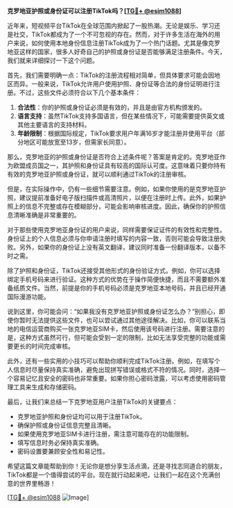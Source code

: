 **克罗地亚护照或身份证可以注册TikTok吗？[[TG💪+ @esim1088](https://t.me/s/esim1088)]**

近年来，短视频平台TikTok在全球范围内掀起了一股热潮。无论是娱乐、学习还是社交，TikTok都成为了一个不可忽视的存在。然而，对于许多生活在海外的用户来说，如何使用本地身份信息注册TikTok成为了一个热门话题。尤其是像克罗地亚这样的国家，很多人好奇自己的护照或身份证是否能够满足注册条件。今天，我们就来详细探讨一下这个问题。

首先，我们需要明确一点：TikTok的注册流程相对简单，但具体要求可能会因地区而异。一般来说，TikTok允许用户使用护照、身份证等合法的身份证明进行注册。不过，这些文件必须符合以下几个基本条件：

1. **合法性**：你的护照或身份证必须是有效的，并且是由官方机构颁发的。
2. **语言支持**：虽然TikTok支持多国语言，但在某些情况下，可能需要提供英文或其他主要语言的支持材料。
3. **年龄限制**：根据国际规定，TikTok要求用户年满16岁才能注册并使用平台（部分地区可能放宽至13岁，但需家长同意）。

那么，克罗地亚的护照或身份证是否符合上述条件呢？答案是肯定的。克罗地亚作为欧盟成员国之一，其护照和身份证具有较高的国际认可度。这意味着只要你持有有效的克罗地亚护照或身份证，就可以顺利通过TikTok的注册审核。

但是，在实际操作中，仍有一些细节需要注意。例如，如果你使用的是克罗地亚护照，建议提前准备好电子版扫描件或高清照片，以便在注册时上传。此外，如果护照上的信息不完整或存在模糊部分，可能会影响审核进度。因此，确保你的护照信息清晰准确是非常重要的。

对于那些使用克罗地亚身份证的用户来说，同样需要保证证件的有效性和完整性。身份证上的个人信息必须与你申请注册时填写的内容一致，否则可能会导致注册失败。另外，如果你的身份证上没有英文翻译，建议同时准备一份翻译版本，以备不时之需。

除了护照和身份证，TikTok还接受其他形式的身份验证方式。例如，你可以选择绑定手机号码来进行验证。这种方式的优势在于操作简便快捷，而且不需要额外准备纸质文件。当然，前提是你的手机号码必须是克罗地亚本地号码，并且已经开通国际漫游功能。

说到这里，你可能会问：“如果我没有克罗地亚护照或身份证怎么办？”别担心，即使你暂时无法提供这些文件，也可以尝试通过其他途径解决。比如，你可以联系当地的电信运营商购买一张克罗地亚SIM卡，然后使用该号码进行注册。需要注意的是，这种方式虽然可行，但可能会受到一定的限制，比如无法享受完整的功能或需要更长的时间完成审核。

此外，还有一些实用的小技巧可以帮助你顺利完成TikTok注册。例如，在填写个人信息时尽量保持真实准确，避免出现拼写错误或格式不符的情况。同时，选择一个容易记忆且安全的密码也非常重要。如果你担心密码泄露，可以考虑使用密码管理工具来生成和存储密码。

最后，让我们来总结一下克罗地亚用户注册TikTok的关键要点：

- 克罗地亚护照和身份证均可以用于注册TikTok。
- 确保护照或身份证信息完整且清晰。
- 如果使用克罗地亚SIM卡进行注册，需注意可能存在的功能限制。
- 填写信息时务必保持真实准确。
- 密码设置要兼顾安全性和易记性。

希望这篇文章能帮助到你！无论你是想分享生活点滴，还是寻找志同道合的朋友，TikTok都是一个值得尝试的平台。现在就行动起来吧，让我们一起在这个充满创意的世界里畅游！

[[TG💪+ @esim1088](https://t.me/s/esim1088) ![Image](https://i.postimg.cc/4NQfJmqS/Snipaste-2025-05-13-00-14-12.png)]